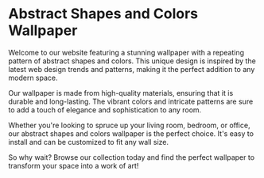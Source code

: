 <!--
Write me markdown content of website with wallpaper:

"A wallpaper with a repeating pattern of abstract shapes and colors, inspired by web design trends and patterns."

The header of the page should not be copy of the text but rather a real content of the website which is using this wallpaper.
-->

<!--font:Inter-->

# Abstract Shapes and Colors Wallpaper

Welcome to our website featuring a stunning wallpaper with a repeating pattern of abstract shapes and colors. This unique design is inspired by the latest web design trends and patterns, making it the perfect addition to any modern space.

Our wallpaper is made from high-quality materials, ensuring that it is durable and long-lasting. The vibrant colors and intricate patterns are sure to add a touch of elegance and sophistication to any room.

Whether you're looking to spruce up your living room, bedroom, or office, our abstract shapes and colors wallpaper is the perfect choice. It's easy to install and can be customized to fit any wall size.

So why wait? Browse our collection today and find the perfect wallpaper to transform your space into a work of art!
